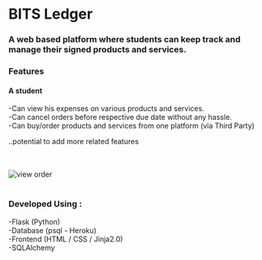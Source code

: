 # BITS Ledger

### A web based platform where students can keep track and manage their signed products and services.

### Features
#### A student 
-Can view his expenses on various products and services. <br />
-Can cancel orders before respective due date without any hassle. <br />
-Can buy/order products and services from one platform (via Third Party) <br />

..potential to add more related features

<!--
<br /><br />
![](https://imgur.com/Kh1XRVT.png "Login")
-->
<br /><br />
![](https://imgur.com/qqGXEoc.png "view order")
<br /><br />
<!--
![](https://imgur.com/LlYZ6u6.png "order product/service")
<br /><br />
-->


### Developed Using : 
-Flask (Python) <br />
-Database (psql - Heroku) <br />
-Frontend (HTML / CSS / Jinja2.0) <br />
-SQLAlchemy <br />




